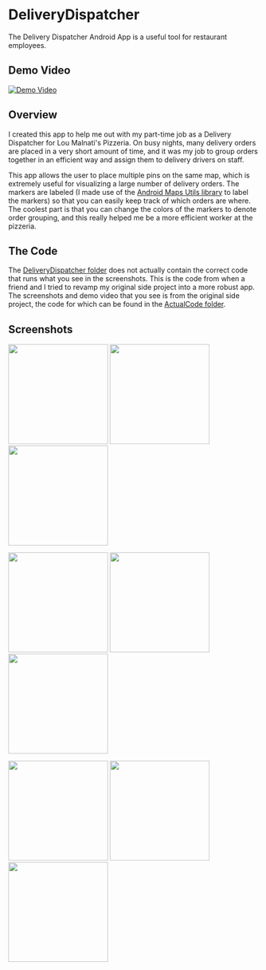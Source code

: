 # DeliveryDispatcher
The Delivery Dispatcher Android App is a useful tool for restaurant employees.

## Demo Video

[![Demo Video](http://img.youtube.com/vi/v0kiGPuEM0w/0.jpg)](http://www.youtube.com/watch?v=v0kiGPuEM0w)

## Overview

I created this app to help me out with my part-time job as a Delivery Dispatcher for Lou Malnati's Pizzeria. On busy nights, many delivery orders are placed in a very short amount of time, and it was my job to group orders together in an efficient way and assign them to delivery drivers on staff.

This app allows the user to place multiple pins on the same map, which is extremely useful for visualizing a large number of delivery orders. The markers are labeled (I made use of the [Android Maps Utils library](http://googlemaps.github.io/android-maps-utils/) to label the markers) so that you can easily keep track of which orders are where. The coolest part is that you can change the colors of the markers to denote order grouping, and this really helped me be a more efficient worker at the pizzeria.

## The Code

The [DeliveryDispatcher folder](DeliveryDispatcher) does not actually contain the correct code that runs what you see in the screenshots. This is the code from when a friend and I tried to revamp my original side project into a more robust app. The screenshots and demo video that you see is from the original side project, the code for which can be found in the [ActualCode folder](ActualCode).

## Screenshots

<img src="http://i.imgur.com/WNRFIpX.png" width="200"> <img src="http://i.imgur.com/DzeqyZb.png" width="200"> <img src="http://i.imgur.com/KI38pv1.png" width="200">

<img src="http://i.imgur.com/4iLXdDm.png" width="200"> <img src="http://i.imgur.com/1QMOcIe.png" width="200"> <img src="http://i.imgur.com/6aw2HeN.png" width="200">

<img src="http://i.imgur.com/K8FnpqA.png" width="200"> <img src="http://i.imgur.com/97sAUUE.png" width="200"> <img src="http://i.imgur.com/6DbK6m6.png" width="200">
